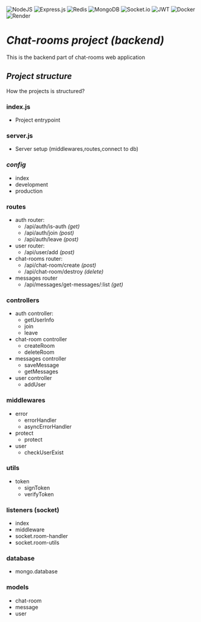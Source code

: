 ![NodeJS](https://img.shields.io/badge/node.js-6DA55F?style=for-the-badge&logo=node.js&logoColor=white)
![Express.js](https://img.shields.io/badge/express.js-%23404d59.svg?style=for-the-badge&logo=express&logoColor=%2361DAFB)
![Redis](https://img.shields.io/badge/redis-%23DD0031.svg?style=for-the-badge&logo=redis&logoColor=white)
![MongoDB](https://img.shields.io/badge/MongoDB-%234ea94b.svg?style=for-the-badge&logo=mongodb&logoColor=white)
![Socket.io](https://img.shields.io/badge/Socket.io-black?style=for-the-badge&logo=socket.io&badgeColor=010101)
![JWT](https://img.shields.io/badge/JWT-black?style=for-the-badge&logo=JSON%20web%20tokens)
![Docker](https://img.shields.io/badge/docker-%230db7ed.svg?style=for-the-badge&logo=docker&logoColor=white)
![Render](https://img.shields.io/badge/Render-%46E3B7.svg?style=for-the-badge&logo=render&logoColor=white)
# *Chat-rooms project (backend)*
This is the backend part of chat-rooms web application

## *Project structure*
How the projects is structured?

### index.js 
- Project entrypoint
### server.js
- Server setup (middlewares,routes,connect to db)

### *config*
- index
- development
- production


### routes
- auth router:
	- /api/auth/is-auth *(get)*
	- /api/auth/join *(post)*
	- /api/auth/leave *(post)*
- user router:
	-	/api/user/add *(post)*
- chat-rooms router:
	- /api/chat-room/create *(post)*
	- /api/chat-room/destroy *(delete)*
- messages router
	- /api/messages/get-messages/:list *(get)*
### controllers
- auth controller:
	- getUserInfo 
	- join
	- leave
- chat-room controller
	- createRoom
	- deleteRoom
- messages controller
	- saveMessage
	- getMessages
- user controller
	- addUser


### middlewares

- error
	- errorHandler
	- asyncErrorHandler
- protect
	- protect
- user 
	- checkUserExist
### utils
- token
	- signToken
	- verifyToken
### listeners (socket)
- index
- middleware
- socket.room-handler
- socket.room-utils

### database
- mongo.database 

### models
- chat-room
- message
- user




